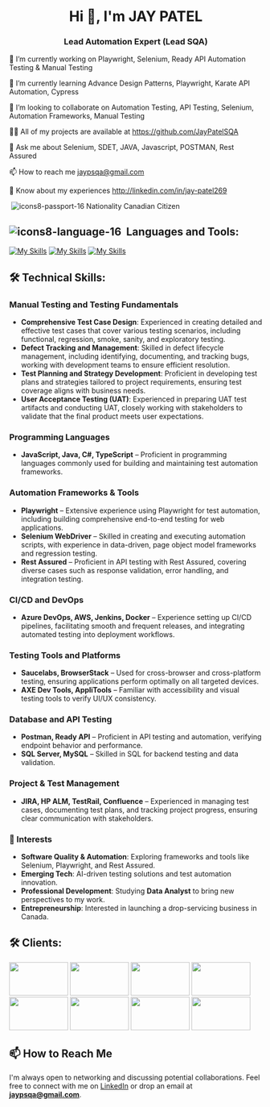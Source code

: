<h1 align="center">Hi 👋, I'm JAY PATEL</h1>
<h3 align="center">Lead Automation Expert (Lead SQA)</h3>



🔭 I’m currently working on Playwright, Selenium, Ready API Automation Testing & Manual Testing

🌱 I’m currently learning Advance Design Patterns, Playwright, Karate API Automation, Cypress

👯 I’m looking to collaborate on Automation Testing, API Testing, Selenium, Automation Frameworks, Manual Testing

👨‍💻 All of my projects are available at https://github.com/JayPatelSQA

💬 Ask me about Selenium, SDET, JAVA, Javascript, POSTMAN, Rest Assured

📫 How to reach me jaypsqa@gmail.com

📄 Know about my experiences http://linkedin.com/in/jay-patel269

&nbsp;![icons8-passport-16](https://github.com/user-attachments/assets/ba834e87-4798-4213-922a-2cb1f3ba6793) Nationality Canadian Citizen

## ![icons8-language-16](https://github.com/user-attachments/assets/9dd28026-e986-4fb9-8e4a-1a5ed8982a97) &nbsp;Languages and Tools:
[![My Skills](https://skillicons.dev/icons?i=aws,gcp,azure,react)](https://skillicons.dev) [![My Skills](https://skillicons.dev/icons?i=java,kotlin,nodejs,figma,jenkins,mysql,vscode&theme=light)](https://skillicons.dev) [![My Skills](https://skillicons.dev/icons?i=js,html,css,cypress,dotnet,eclipse,github,gitlab,idea,py,selenium)](https://skillicons.dev)

## 🛠 Technical Skills:

### Manual Testing and Testing Fundamentals
- **Comprehensive Test Case Design**: Experienced in creating detailed and effective test cases that cover various testing scenarios, including functional, regression, smoke, sanity, and exploratory testing.
- **Defect Tracking and Management**: Skilled in defect lifecycle management, including identifying, documenting, and tracking bugs, working with development teams to ensure efficient resolution.
- **Test Planning and Strategy Development**: Proficient in developing test plans and strategies tailored to project requirements, ensuring test coverage aligns with business needs.
- **User Acceptance Testing (UAT)**: Experienced in preparing UAT test artifacts and conducting UAT, closely working with stakeholders to validate that the final product meets user expectations.

### Programming Languages
- **JavaScript, Java, C#, TypeScript** – Proficient in programming languages commonly used for building and maintaining test automation frameworks.

### Automation Frameworks & Tools
- **Playwright** – Extensive experience using Playwright for test automation, including building comprehensive end-to-end testing for web applications.
- **Selenium WebDriver** – Skilled in creating and executing automation scripts, with experience in data-driven, page object model frameworks and regression testing.
- **Rest Assured** – Proficient in API testing with Rest Assured, covering diverse cases such as response validation, error handling, and integration testing.

### CI/CD and DevOps
- **Azure DevOps, AWS, Jenkins, Docker** – Experience setting up CI/CD pipelines, facilitating smooth and frequent releases, and integrating automated testing into deployment workflows.

### Testing Tools and Platforms
- **Saucelabs, BrowserStack** – Used for cross-browser and cross-platform testing, ensuring applications perform optimally on all targeted devices.
- **AXE Dev Tools, AppliTools** – Familiar with accessibility and visual testing tools to verify UI/UX consistency.

### Database and API Testing
- **Postman, Ready API** – Proficient in API testing and automation, verifying endpoint behavior and performance.
- **SQL Server, MySQL** – Skilled in SQL for backend testing and data validation.

### Project & Test Management
- **JIRA, HP ALM, TestRail, Confluence** – Experienced in managing test cases, documenting test plans, and tracking project progress, ensuring clear communication with stakeholders.

### 🧩 Interests
- **Software Quality & Automation**: Exploring frameworks and tools like Selenium, Playwright, and Rest Assured.
- **Emerging Tech**: AI-driven testing solutions and test automation innovation.
- **Professional Development**: Studying **Data Analyst** to bring new perspectives to my work.
- **Entrepreneurship**: Interested in launching a drop-servicing business in Canada.

## 🛠 Clients:
<img src="https://github.com/user-attachments/assets/fe21703c-0d3f-4751-8e04-2d4eb8bbde7e" width="117" height="66" /> 
<img src="https://github.com/user-attachments/assets/0357568c-4ade-4739-a973-5bca412b6e42" width="117" height="66" /> 
<img src="https://github.com/user-attachments/assets/58426fe8-2691-475c-a4bc-a439348d14ea" width="117" height="66" />
<img src="https://github.com/user-attachments/assets/ef2750cc-4a2c-4889-97fd-9341d9debbe8" width="117" height="66" />
<img src="https://github.com/user-attachments/assets/3ceba6f8-5dc4-4f8b-80fa-3baa1d75303c" width="117" height="66" />
<img src="https://github.com/user-attachments/assets/c9c2edaf-19c8-4fa4-b5b2-4edbda8125eb" width="117" height="66" />
<img src="https://github.com/user-attachments/assets/68f4eea2-a886-4c19-84f9-4b8d72571147" width="117" height="66" />
<img src="https://github.com/user-attachments/assets/aeebece4-d067-4372-804b-6b75f3e08569" width="117" height="66" />

## 📫 How to Reach Me

I'm always open to networking and discussing potential collaborations. Feel free to connect with me on [LinkedIn](https://www.linkedin.com/in/jay-patel269) or drop an email at **jaypsqa@gmail.com**.









<!---
JayPatelSQA/JayPatelSQA is a ✨ special ✨ repository because its `README.md` (this file) appears on your GitHub profile.
You can click the Preview link to take a look at your changes.
--->
